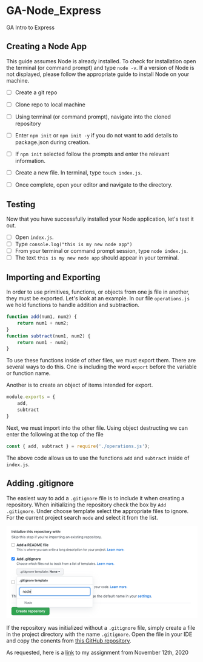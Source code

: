 # GA-Node_Express
GA Intro to Express

## Creating a Node App
This guide assumes Node is already installed. To check for installation open the terminal (or command prompt) and type `node -v`. If a version of Node is not displayed, please follow the appropriate guide to install Node on your machine. 
- [ ] Create a git repo
- [ ] Clone repo to local machine
- [ ] Using terminal (or command prompt), navigate into the cloned repository
- [ ] Enter `npm init` or `npm init -y` if you do not want to add details to package.json during creation.
- [ ] If `npm init` selected follow the prompts and enter the relevant information. 
- [ ] Create a new file. In terminal, type `touch index.js`.
- [ ] Once complete, open your editor and navigate to the directory. 


## Testing
Now that you have successfully installed your Node application, let's test it out. 
- [ ] Open `index.js`.
- [ ] Type `console.log("this is my new node app")`
- [ ] From your terminal or command prompt session, type `node index.js`. 
- [ ] The text `this is my new node app` should appear in your terminal. 

## Importing and Exporting 
In order to use primitives, functions, or objects from one js file in another, they must be exported. 
Let's look at an example. 
In our file `operations.js` we hold functions to handle addition and subtraction.
```js
function add(num1, num2) {
    return num1 + num2;
}
function subtract(num1, num2) {
    return num1 - num2;
}
```
To use these functions inside of other files, we must export them. There are several ways to do this. One is including the word `export` before the variable or function name.

Another is to create an object of items intended for export. 
```js
module.exports = {
    add,
    subtract
}
```
Next, we must import into the other file. 
Using object destructing we can enter the following at the top of the file
```js
const { add, subtract } = require('./operations.js');
```
The above code allows us to use the functions `add` and `subtract` inside of `index.js`.

## Adding .gitignore
The easiest way to add a `.gitignore` file is to include it when creating a repository. 
When initializing the repository check the box by `Add .gitignore`. Under choose template select the appropriate files to ignore. For the current project search `node` and select it from the list. 

![gitignore](./assets/gitignore.png)

If the repository was initialized without a `.gitignore` file, simply create a file in the project directory with the name `.gitignore`. Open the file in your IDE and copy the conents from [this GitHub repository](https://github.com/github/gitignore/blob/master/Node.gitignore). 

As requested, here is a [link](https://github.com/JJURIZ/node_modules_practice) to my assignment from November 12th, 2020